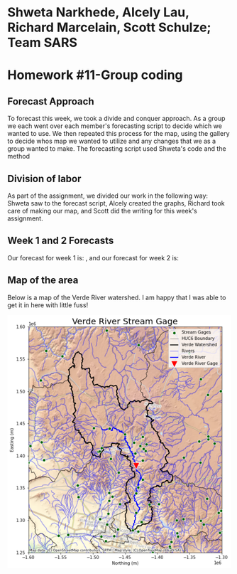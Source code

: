 # Shweta Narkhede, Alcely Lau, Richard Marcelain, Scott Schulze; Team SARS
# Homework #11-Group coding


## Forecast Approach
To forecast this week, we took a divide and conquer approach. As a group we each went over each member's forecasting script to decide which we wanted to use. We then repeated this process for the map, using the gallery to decide whos map we wanted to utilize and any changes that we as a group wanted to make. The forecasting script used Shweta's code and the method

## Division of labor
As part of the assignment, we divided our work in the following way: Shweta saw to the forecast script, Alcely created the graphs, Richard took care of making our map, and Scott did the writing for this week's assignment.

## Week 1 and 2 Forecasts
Our forecast for week 1 is:  , and our forecast for week 2 is:

## Map of the area
Below is a map of the Verde River watershed. I am happy that I was able to get it in here with little fuss!



![area map](map_verde.png)
